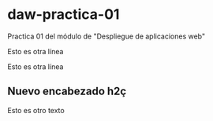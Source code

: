 # daw-practica-01
Practica 01 del módulo de "Despliegue de aplicaciones web"

Esto es otra línea

Esto es otra línea


## Nuevo encabezado h2ç

Esto es otro texto